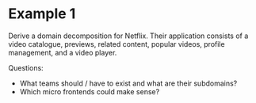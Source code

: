 # Example 1

Derive a domain decomposition for Netflix. Their application consists of a video catalogue, previews, related content, popular videos, profile management, and a video player.

Questions:

* What teams should / have to exist and what are their subdomains?
* Which micro frontends could make sense?
